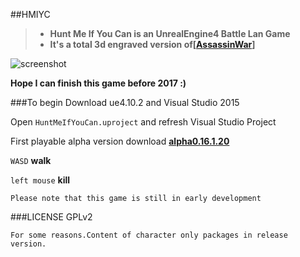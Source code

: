 ##HMIYC

>* **Hunt Me If You Can is an UnrealEngine4 Battle Lan Game**
>* **It's a total 3d engraved version of[[AssassinWar](https://github.com/TyrealGray/AssassinWar)]**

![screenshot](http://tyrealgray.github.io/HMIYC/images/HMIYC.jpg)

**Hope I can finish this game before 2017 :)**

###To begin
Download ue4.10.2 and Visual Studio 2015

Open `HuntMeIfYouCan.uproject` and refresh Visual Studio Project

First playable alpha version download **[alpha0.16.1.20](http://pan.baidu.com/s/1dEwbyyl)**

`WASD` **walk**

`left mouse` **kill**

`Please note that this game is still in early development`

###LICENSE
GPLv2

`For some reasons.Content of character only packages in release version.`
